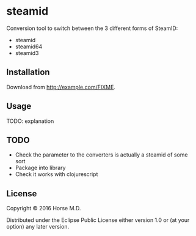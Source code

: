 # steamid

Conversion tool to switch between the 3 different forms of SteamID:

* steamid
* steamid64
* steamid3

## Installation

Download from http://example.com/FIXME.

## Usage

TODO: explanation

## TODO

* Check the parameter to the converters is actually a steamid of some sort
* Package into library
* Check it works with clojurescript

## License

Copyright © 2016 Horse M.D.

Distributed under the Eclipse Public License either version 1.0 or (at
your option) any later version.
